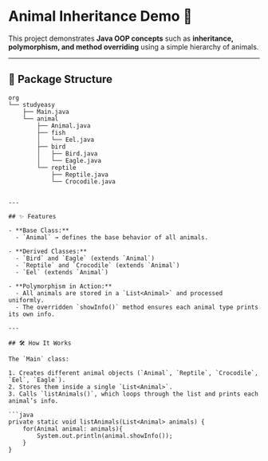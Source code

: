 # Animal Inheritance Demo 🐾

This project demonstrates **Java OOP concepts** such as **inheritance, polymorphism, and method overriding** using a simple hierarchy of animals.

---

## 📂 Package Structure

```text
org
└── studyeasy
    ├── Main.java
    └── animal
        ├── Animal.java
        ├── fish
        │   └── Eel.java
        ├── bird
        │   ├── Bird.java
        │   └── Eagle.java
        └── reptile
            ├── Reptile.java
            └── Crocodile.java


---

## ✨ Features

- **Base Class:**  
  - `Animal` → defines the base behavior of all animals.  

- **Derived Classes:**  
  - `Bird` and `Eagle` (extends `Animal`)  
  - `Reptile` and `Crocodile` (extends `Animal`)  
  - `Eel` (extends `Animal`)  

- **Polymorphism in Action:**  
  - All animals are stored in a `List<Animal>` and processed uniformly.  
  - The overridden `showInfo()` method ensures each animal type prints its own info.

---

## 🛠️ How It Works

The `Main` class:

1. Creates different animal objects (`Animal`, `Reptile`, `Crocodile`, `Eel`, `Eagle`).
2. Stores them inside a single `List<Animal>`.
3. Calls `listAnimals()`, which loops through the list and prints each animal’s info.

```java
private static void listAnimals(List<Animal> animals) {
    for(Animal animal: animals){
        System.out.println(animal.showInfo());
    }
}
